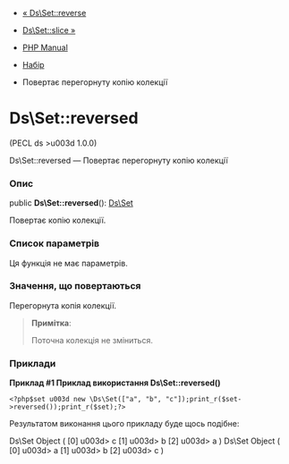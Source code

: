 - [« Ds\Set::reverse](ds-set.reverse.md)
- [Ds\Set::slice »](ds-set.slice.md)

- [PHP Manual](index.md)
- [Набір](class.ds-set.md)
- Повертає перегорнуту копію колекції

# Ds\Set::reversed

(PECL ds \>u003d 1.0.0)

Ds\Set::reversed — Повертає перегорнуту копію колекції

### Опис

public **Ds\Set::reversed**(): [Ds\Set](class.ds-set.md)

Повертає копію колекції.

### Список параметрів

Ця функція не має параметрів.

### Значення, що повертаються

Перегорнута копія колекції.

> **Примітка**:
>
> Поточна колекція не зміниться.

### Приклади

**Приклад #1 Приклад використання **Ds\Set::reversed()****

` <?php$set u003d new \Ds\Set(["a", "b", "c"]);print_r($set->reversed());print_r($set);?> `

Результатом виконання цього прикладу буде щось подібне:

Ds\Set Object
(
[0] u003d> c
[1] u003d> b
[2] u003d> a
)
Ds\Set Object
(
[0] u003d> a
[1] u003d> b
[2] u003d> c
)
